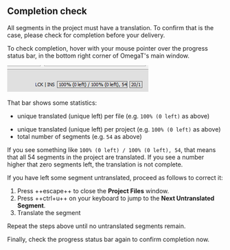 ## Completion check

All segments in the project must have a translation. To confirm that is the case, please check for completion before your delivery.

To check completion, hover with your mouse pointer over the progress status bar, in the bottom right corner of OmegaT's main window.

![](../_assets/img/progress-status.png)
<!-- @todo: red square around the figures -->

That bar shows some statistics: 

* unique translated (unique left) per file (e.g. `100% (0 left)` as above)
+ unique translated (unique left) per project (e.g. `100% (0 left)` as above)
+ total number of segments (e.g. `54` as above)
<!-- @todo: screenshot with labels showing what is what -->

If you see something like `100% (0 left) / 100% (0 left), 54`, that means that all 54 segments in the project are translated. If you see a number higher that zero segments left, the translation is not complete. 

If you have left some segment untranslated, proceed as follows to correct it:

  1. Press ++escape++ to close the **Project Files** window.
  2. Press ++ctrl+u++ on your keyboard to jump to the __Next Untranslated Segment__. 
  3. Translate the segment

Repeat the steps above until no untranslated segments remain. 

Finally, check the progress status bar again to confirm completion now.